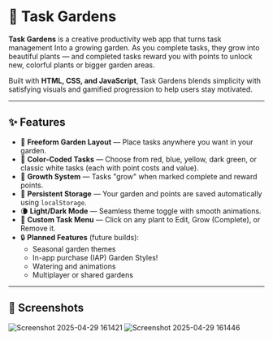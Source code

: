 # 🌱 Task Gardens

**Task Gardens** is a creative productivity web app that turns task management
Into a growing garden. As you complete tasks, they grow into beautiful plants — and completed tasks reward you with points to unlock new, colorful plants or bigger garden areas.

Built with **HTML, CSS, and JavaScript**, Task Gardens blends simplicity with satisfying visuals and gamified progression to help users stay motivated.

---

## ✨ Features

- 🌼 **Freeform Garden Layout** — Place tasks anywhere you want in your garden.
- 🎨 **Color-Coded Tasks** — Choose from red, blue, yellow, dark green, or classic white tasks (each with point costs and value).
- 🌿 **Growth System** — Tasks "grow" when marked complete and reward points.
- 💾 **Persistent Storage** — Your garden and points are saved automatically using `localStorage`.
- 🌘 **Light/Dark Mode** — Seamless theme toggle with smooth animations.
- 🧩 **Custom Task Menu** — Click on any plant to Edit, Grow (Complete), or Remove it.
- 🔒 **Planned Features** (future builds):
  - Seasonal garden themes
  - In-app purchase (IAP) Garden Styles!
  - Watering and animations
  - Multiplayer or shared gardens

---

## 📸 Screenshots


![Screenshot 2025-04-29 161421](https://github.com/user-attachments/assets/b9ef3c1a-8c51-4c7a-b0ed-91b37959e73c)
![Screenshot 2025-04-29 161446](https://github.com/user-attachments/assets/8dac1cf8-e894-47bb-8fff-bec659ce5811)
